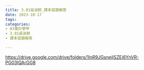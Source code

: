 ```yaml
---
title: 3.01吳淑鈴_課本習題解答
date: 2023-10-17
tags: 
categories:
- 03會計學甲
- 3.01吳淑鈴
- 課本習題解答

---
```

https://drive.google.com/drive/folders/1lnR9JGsnejISZEi6YnVR-PG03IQArGG8
